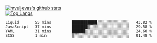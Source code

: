 [![mvuljevas's github stats](https://github-readme-stats.vercel.app/api?username=mvuljevas&show_icons=true&theme=dracula)](https://www.mvuljevas.com)
<br>
[![Top Langs](https://github-readme-stats.vercel.app/api/top-langs/?username=mvuljevas&theme=dracula)](https://www.mvuljevas.com)

<!--START_SECTION:waka-->
```text
Liquid       55 mins         ███████████░░░░░░░░░░░░░░   43.82 % 
JavaScript   37 mins         ███████▒░░░░░░░░░░░░░░░░░   29.58 % 
YAML         31 mins         ██████░░░░░░░░░░░░░░░░░░░   24.60 % 
SCSS         1 min           ▒░░░░░░░░░░░░░░░░░░░░░░░░   01.48 % 
```
<!--END_SECTION:waka-->
